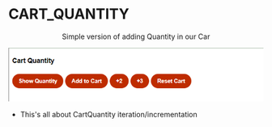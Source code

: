 # CART_QUANTITY
<p align="center">
Simple version of adding Quantity in our Car
</p>
 <img src="/CartQuantityImg/CartQuantityScreenshot.png" alt="CartQuantityImage">
 
 - This's all about CartQuantity iteration/incrementation